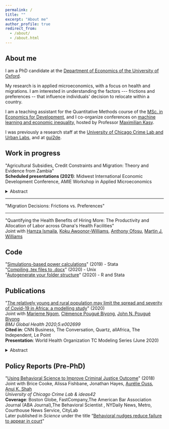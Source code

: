 ```yaml
---
permalink: /
title: ""
excerpt: "About me"
author_profile: true
redirect_from: 
  - /about/
  - /about.html
---
```


## About me

I am a PhD candidate at the [Department of Economics of the University of Oxford](https://www.economics.ox.ac.uk/#/). 

My research is in applied microeconomics, with a focus on health and migrations. I am interested in understanding the factors --- frictions and preferences -- that influence individuals' decision to relocate within a country.  

I am a teaching assistant for the Quantitative Methods course of the [MSc. in Economics for Development](https://www.economics.ox.ac.uk/m.sc.-in-economics-for-development#collapse2101516), and I co-organize conferences on [machine learning and economic inequality](https://maxkasy.github.io/home/ML_inequality_conference/), hosted by Professor [Maximilian Kasy](https://maxkasy.github.io/home/). 

I was previously a research staff at the [University of Chicago Crime Lab and Urban Labs](https://urbanlabs.uchicago.edu/), and at [gui2de](https://gui2de.georgetown.edu/#). 



## Work in progress 

"Agricultural Subsidies, Credit Constraints and Migration: Theory and Evidence from Zambia"  
**Scheduled presentations (2021)**: Midwest International Economic Development Conference, AMIE Workshop in Applied Microeconomics
<details>
<summary>Abstract</summary> 
  <p style="text-align:justify">
  <font size="-0.5">
Low productivity agriculture employs a large share of the labor force in many poor countries. With the scarce resources at their disposal, governments often opt for price-distorting agricultural input subsidies to increase technology adoption, rather than investments to improve the sectoral and geographic misallocation of labor. In this paper I investigate potential channels through which a fertilizer subsidy program to rural households can change both their fertilizer adoption and their migration decisions. I first sketch a simple model with heterogeneous households that can access parallel markets to either sell the fertilizer they received at a subsidized price, or buy from other farmers. Through these parallel markets, they sort across three types: i) users of the subsidized fertilizer, ii) re-sellers, who engage in traditional agriculture, and iii) re-sellers, who relax their credit constraint and can afford to outmigrate. 
I find evidence of this underlying heterogeneity using a longitudinal survey of farmers in Zambia. I quantify the share of households sorting into migration using a double-difference estimation. As predicted by the model, there is an increase in the intensity of outmigration for members of the households who receive the subsidy. However, households with no history of migration double-down in agriculture and migrate less. Results suggest that the opportunity cost of migration dominates for household who have a comparative advantage in the improved technology, but the income effect prevails for those who have a comparative advantage in migrating. These findings suggest that better targeted policies and access to credit can improve the efficiency of labor allocations within countries.
    </font>
    </p>
  </details> 

  
---  
"Migration Decisions: Frictions vs. Preferences"  
      
 **** 
"Quantifying the Health Benefits of Hiring More: The Productivity and Allocation of Labor across Ghana's Health Facilities"  
Joint with [Hamza Ismaila](https://www.researchgate.net/profile/Hamza_Ismaila), [Koku Awoonor-Williams](https://www.africahealthpot.org/profilesingle.php?id=2), [Anthony Ofosu](https://www.researchgate.net/profile/Anthony_Ofosu), [Martin J. Williams](https://martinjwilliams.com/)  


## Code   
"[Simulations-based power calculations](https://www.csae.ox.ac.uk/materials/coderscorner/949/coderscornerttweek5fm.pdf)" (2019) - Stata   
"[Compiling .tex files to .docx](https://www.csae.ox.ac.uk/materials/coderscorner/1010/coderscornermt19week4fm1.pdf)" (2020) - Unix    
"[Autogenerate your folder structure](https://www.csae.ox.ac.uk/materials/coderscorner/1129/coderscornermt20week3sp-v2.pdf)" (2020) - R and Stata   


## Publications
"[The relatively young and rural population may limit the spread and severity of Covid-19 in Africa: a modelling study](https://gh.bmj.com/content/5/5/e002699)" (2020)  
Joint with [Marieme Ngom](https://www.anl.gov/profile/marieme-ngom), [Clémence Pougué Biyong](https://www.pantheonsorbonne.fr/recherche/page-perso/page/?tx_oxcspagepersonnel_pi1[uid]=cpouguebiy), [John N. Pougué Biyong](https://www.inet.ox.ac.uk/people/john-pougu%C3%A9-biyong/)  
_BMJ Global Health 2020;5:e002699_  
**Cited in**: CNN Business, The Conversation, Quartz, allAfrica, The Independent, Le Point  
**Presentation**: World Health Organization TC Modeling Series (June 2020) 
<details>
<summary>Abstract</summary>
    <p style="text-align:justify">
    <font size="-0.5">
<b>Introduction</b> A novel coronavirus disease 2019 (COVID-19) has spread to all regions of the world. There is great uncertainty regarding how countries’ characteristics will affect the spread of the epidemic; to date, there are few studies that attempt to predict the spread of the epidemic in African countries. In this paper, we investigate the role of demographic patterns, urbanisation and comorbidities on the possible trajectories of COVID-19 in Ghana, Kenya and Senegal.<br>
<b>Methods</b> We use an augmented deterministic Susceptible-Infected-Recovered model to predict the true spread of the disease, under the containment measures taken so far. We disaggregate the infected compartment into asymptomatic, mildly symptomatic and severely symptomatic to match observed clinical development of COVID-19. We also account for age structures, urbanisation and comorbidities (HIV, tuberculosis, anaemia).  <br>
<b>Results</b> In our baseline model, we project that the peak of active cases will occur in July, subject to the effectiveness of policy measures. When accounting for the urbanisation, and factoring in comorbidities, the peak may occur between 2 June and 17 June (Ghana), 22 July and 29 August (Kenya) and, finally, 28 May and 15 June (Senegal). Successful containment policies could lead to lower rates of severe infections. While most cases will be mild, we project in the absence of policies further containing the spread, that between 0.78% and 1.03%, 0.61% and 1.22%, and 0.60% and 0.84% of individuals in Ghana, Kenya and Senegal, respectively, may develop severe symptoms at the time of the peak of the epidemic.  <br>
<b>Conclusion</b> Compared with Europe, Africa’s younger and rural population may modify the severity of the epidemic. The large youth population may lead to more infections but most of these infections will be asymptomatic or mild, and will probably go undetected. The higher prevalence of underlying conditions must be considered. 
  </font>
  </p>
</details>


## Policy Reports (Pre-PhD) 
"[Using Behavioral Science to Improve Criminal Justice Outcome](http://theslab.uchicago.edu/anuj/uploads/summons.pdf)" (2018)  
Joint with Brice Cooke, Alissa Fishbane, Jonathan Hayes, [Aurélie Ouss](http://aouss.github.io/), [Anuj K. Shah](https://www.chicagobooth.edu/faculty/directory/s/anuj-k-shah)  
_University of Chicago Crime Lab & ideas42_    
**Coverage**: Boston Globe, FastCompany,The American Bar Association Journal (ABA Journal),The Behavioral Scientist , NYDaily News, Metro, Courthouse News Service, CityLab  
Later published in _Science_ under the title “[Behavioral nudges reduce failure to appear in court](https://science.sciencemag.org/content/early/2020/10/07/science.abb6591.abstract)"  




